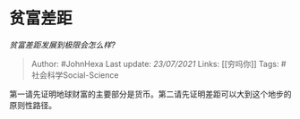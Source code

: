 # 贫富差距
*贫富差距发展到极限会怎么样?*

> Author: #JohnHexa
Last update: *23/07/2021* 
Links: [[穷吗你]]
Tags: #社会科学Social-Science 

 
第一请先证明地球财富的主要部分是货币。第二请先证明差距可以大到这个地步的原则性路径。




